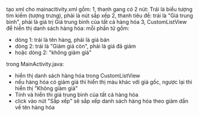 tạo xml cho mainacitivity.xml gồm:
1, thanh gang có 2 nút: Trái là biểu tượng tìm kiếm (tượng trưng), phải là nút sắp xếp
2, thanh tiêu đề: trái là "Giá trung bình", phải là giá trị Giá trung bình của tất cả hàng hóa
3, CustomListView để hiển thị danh sách hàng hóa:
mỗi phần tử gồm:
+ dòng 1: trái là tên hàng, phải là giá bán
+ dòng 2: trái là "Giảm giá còn", phải là giá đã giảm
+ hoặc dòng 2: "không giảm giá"

trong MainActivity.java:
+ hiển thị danh sách hàng hóa trong CustomListView
+ nếu hàng hóa có giảm giá thì hiển thị màu khác với giá gốc, ngược lại thì hiển thị "Không giảm giá"
+ Tính và hiển thi giá trung bình của tất cả hàng hóa
+ click vào nút "Sắp xếp" sẽ sắp xếp danh sách hàng hóa theo giảm dần về tên hàng hóa
